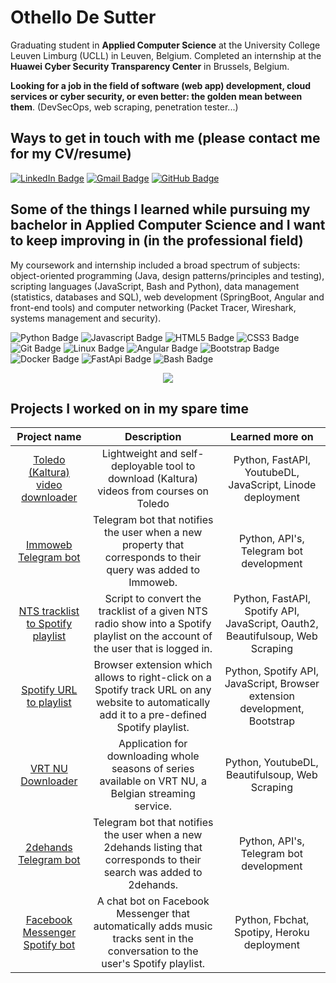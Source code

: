 # Othello De Sutter

Graduating student in **Applied Computer Science** at the University College Leuven Limburg (UCLL) in Leuven, Belgium. Completed an internship at the **Huawei Cyber Security Transparency Center** in Brussels, Belgium. 

**Looking for a job in the field of software (web app) development, cloud services or cyber security, or even better: the golden mean between them**. (DevSecOps, web scraping, penetration tester...)

## Ways to get in touch with me (please contact me for my CV/resume)
<a href="https://www.linkedin.com/in/othellodesutter/" target="_blank"><img alt="LinkedIn Badge" src="https://img.shields.io/badge/LinkedIn-0077B5?style=for-the-badge&logo=linkedin&logoColor=white"></a>
<a href="mailto: othello.de.sutter@gmail.com"><img alt="Gmail Badge" src="https://img.shields.io/badge/Gmail-D14836?style=for-the-badge&logo=gmail&logoColor=white"></a>
<a href="https://github.com/othellodesutter/" target="_blank"><img alt="GitHub Badge" src="https://img.shields.io/badge/GitHub-100000?style=for-the-badge&logo=github&logoColor=white"></a>

## Some of the things I learned while pursuing my bachelor in Applied Computer Science and I want to keep improving in (in the professional field)
My coursework and internship included a broad spectrum of subjects: object-oriented programming (Java, design patterns/principles and testing), scripting languages (JavaScript, Bash and Python), data management (statistics, databases and SQL), web development (SpringBoot, Angular and front-end tools) and computer networking (Packet Tracer, Wireshark, systems management and security).

<a><img alt="Python Badge" src="https://img.shields.io/badge/Python-FFD43B?style=for-the-badge&logo=python&logoColor=blue"></a>
<img alt="Javascript Badge" src="https://img.shields.io/badge/JavaScript-323330?style=for-the-badge&logo=javascript&logoColor=F7DF1E">
<img alt="HTML5 Badge" src="https://img.shields.io/badge/HTML5-E34F26?style=for-the-badge&logo=html5&logoColor=white">
<img alt="CSS3 Badge" src="https://img.shields.io/badge/CSS3-1572B6?style=for-the-badge&logo=css3&logoColor=white">
<img alt="Git Badge" src="https://img.shields.io/badge/GIT-E44C30?style=for-the-badge&logo=git&logoColor=white">
<img alt="Linux Badge" src="https://img.shields.io/badge/Linux-FCC624?style=for-the-badge&logo=linux&logoColor=black">
<img alt="Angular Badge" src="https://img.shields.io/badge/Angular-DD0031?style=for-the-badge&logo=angular&logoColor=white">
<img alt="Bootstrap Badge" src="https://img.shields.io/badge/Bootstrap-563D7C?style=for-the-badge&logo=bootstrap&logoColor=white">
<img alt="Docker Badge" src="https://img.shields.io/badge/Docker-2CA5E0?style=for-the-badge&logo=docker&logoColor=white">
<img alt="FastApi Badge" src="https://img.shields.io/badge/fastapi-109989?style=for-the-badge&logo=FASTAPI&logoColor=white">
<img alt="Bash Badge" src="https://img.shields.io/badge/Shell_Script-121011?style=for-the-badge&logo=gnu-bash&logoColor=white">

<div align="center">
  <img src="/me.jpg" align="center"/>
</div>

## Projects I worked on in my spare time
| Project name | Description | Learned more on |
| :---:   | :---: | :---: |
| [Toledo (Kaltura) video downloader](https://github.com/othellodesutter/toledo-video-downloader) | Lightweight and self-deployable tool to download (Kaltura) videos from courses on Toledo | Python, FastAPI, YoutubeDL, JavaScript, Linode deployment |
| [Immoweb Telegram bot](https://github.com/othellodesutter/immoweb-telegram-bot) | Telegram bot that notifies the user when a new property that corresponds to their query was added to Immoweb. | Python, API's, Telegram bot development |
| [NTS tracklist to Spotify playlist](https://github.com/othellodesutter/nts-tracklist-to-spotify-playlist) | Script to convert the tracklist of a given NTS radio show into a Spotify playlist on the account of the user that is logged in. | Python, FastAPI, Spotify API, JavaScript, Oauth2, Beautifulsoup, Web Scraping |
| [Spotify URL to playlist](https://github.com/othellodesutter/spotify-url-to-playlist) | Browser extension which allows to right-click on a Spotify track URL on any website to automatically add it to a pre-defined Spotify playlist. | Python, Spotify API, JavaScript, Browser extension development, Bootstrap |
| [VRT NU Downloader](https://github.com/othellodesutter/VRT-NU-Downloader) | Application for downloading whole seasons of series available on VRT NU, a Belgian streaming service. | Python, YoutubeDL, Beautifulsoup, Web Scraping |
| [2dehands Telegram bot](https://github.com/othellodesutter/2dehands-telegram-bot) | Telegram bot that notifies the user when a new 2dehands listing that corresponds to their search was added to 2dehands. | Python, API's, Telegram bot development |
| [Facebook Messenger Spotify bot](https://github.com/othellodesutter/Messenger-Spotify-Bot) | A chat bot on Facebook Messenger that automatically adds music tracks sent in the conversation to the user's Spotify playlist. | Python, Fbchat, Spotipy, Heroku deployment |
